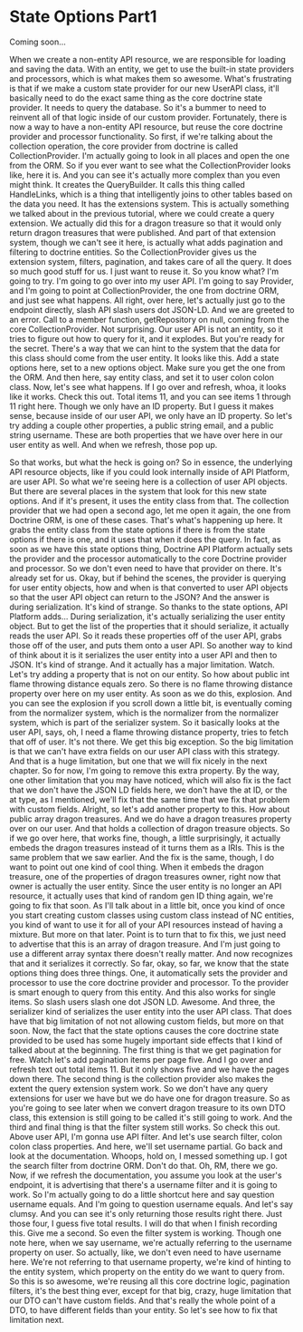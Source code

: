 # State Options Part1

Coming soon...

When we create a non-entity API resource, we are responsible for loading and saving
the data. With an entity, we get to use the built-in state providers and processors,
which is what makes them so awesome. What's frustrating is that if we make a custom
state provider for our new UserAPI class, it'll basically need to do the exact same
thing as the core doctrine state provider. It needs to query the database. So it's a
bummer to need to reinvent all of that logic inside of our custom provider.
Fortunately, there is now a way to have a non-entity API resource, but reuse the core
doctrine provider and processor functionality. So first, if we're talking about the
collection operation, the core provider from doctrine is called CollectionProvider.
I'm actually going to look in all places and open the one from the ORM. So if you
ever want to see what the CollectionProvider looks like, here it is. And you can see
it's actually more complex than you even might think. It creates the QueryBuilder. It
calls this thing called HandleLinks, which is a thing that intelligently joins to
other tables based on the data you need. It has the extensions system. This is
actually something we talked about in the previous tutorial, where we could create a
query extension. We actually did this for a dragon treasure so that it would only
return dragon treasures that were published. And part of that extension system,
though we can't see it here, is actually what adds pagination and filtering to
doctrine entities. So the CollectionProvider gives us the extension system, filters,
pagination, and takes care of all the query. It does so much good stuff for us. I
just want to reuse it. So you know what? I'm going to try. I'm going to go over into
my user API. I'm going to say Provider, and I'm going to point at CollectionProvider,
the one from doctrine ORM, and just see what happens. All right, over here, let's
actually just go to the endpoint directly, slash API slash users dot JSON-LD. And we
are greeted to an error. Call to a member function, getRepository on null, coming
from the core CollectionProvider. Not surprising. Our user API is not an entity, so
it tries to figure out how to query for it, and it explodes. But you're ready for the
secret. There's a way that we can hint to the system that the data for this class
should come from the user entity. It looks like this. Add a state options here, set
to a new options object. Make sure you get the one from the ORM. And then here, say
entity class, and set it to user colon colon class. Now, let's see what happens. If I
go over and refresh, whoa, it looks like it works. Check this out. Total items 11,
and you can see items 1 through 11 right here. Though we only have an ID property.
But I guess it makes sense, because inside of our user API, we only have an ID
property. So let's try adding a couple other properties, a public string email, and a
public string username. These are both properties that we have over here in our user
entity as well. And when we refresh, those pop up.

So that works, but what the heck is going on? So in essence, the underlying API resource objects, like if you could look internally inside of API Platform, are user API. So what we're seeing here is a collection of user API objects. But there are several places in the system that look for this new state options. And if it's present, it uses the entity class from that. The collection provider that we had open a second ago, let me open it again, the one from Doctrine ORM, is one of these cases. That's what's happening up here. It grabs the entity class from the state options if there is from the state options if there is one, and it uses that when it does the query. In fact, as soon as we have this state options thing, Doctrine API Platform actually sets the provider and the processor automatically to the core Doctrine provider and processor. So we don't even need to have that provider on there. It's already set for us. Okay, but if behind the scenes, the provider is querying for user entity objects, how and when is that converted to user API objects so that the user API object can return to the JSON? And the answer is during serialization. It's kind of strange. So thanks to the state options, API Platform adds... During serialization, it's actually serializing the user entity object. But to get the list of the properties that it should serialize, it actually reads the user API. So it reads these properties off of the user API, grabs those off of the user, and puts them onto a user API. So another way to kind of think about it is it serializes the user entity into a user API and then to JSON. It's kind of strange. And it actually has a major limitation. Watch. Let's try adding a property that is not on our entity. So how about public int flame throwing distance equals zero. So there is no flame throwing distance property over here on my user entity. As soon as we do this, explosion. And you can see the explosion if you scroll down a little bit, is eventually coming from the normalizer system, which is the normalizer from the normalizer system, which is part of the serializer system. So it basically looks at the user API, says, oh, I need a flame throwing distance property, tries to fetch that off of user. It's not there. We get this big exception. So the big limitation is that we can't have extra fields on our user API class with this strategy. And that is a huge limitation, but one that we will fix nicely in the next chapter. So for now, I'm going to remove this extra property. By the way, one other limitation that you may have noticed, which will also fix is the fact that we don't have the JSON LD fields here, we don't have the at ID, or the at type, as I mentioned, we'll fix that the same time that we fix that problem with custom fields. Alright, so let's add another property to this. How about public array dragon treasures. And we do have a dragon treasures property over on our user. And that holds a collection of dragon treasure objects. So if we go over here, that works fine, though, a little surprisingly, it actually embeds the dragon treasures instead of it turns them as a IRIs. This is the same problem that we saw earlier. And the fix is the same, though, I do want to point out one kind of cool thing. When it embeds the dragon treasure, one of the properties of dragon treasures owner, right now that owner is actually the user entity. Since the user entity is no longer an API resource, it actually uses that kind of random gen ID thing again, we're going to fix that soon. As I'll talk about in a little bit, once you kind of once you start creating custom classes using custom class instead of NC entities, you kind of want to use it for all of your API resources instead of having a mixture. But more on that later. Point is to turn that to fix this, we just need to advertise that this is an array of dragon treasure. And I'm just going to use a different array syntax there doesn't really matter. And now recognizes that and it serializes it correctly. So far, okay, so far, we know that the state options thing does three things. One, it automatically sets the provider and processor to use the core doctrine provider and processor. To the provider is smart enough to query from this entity. And this also works for single items. So slash users slash one dot JSON LD. Awesome. And three, the serializer kind of serializes the user entity into the user API class. That does have that big limitation of not not allowing custom fields, but more on that soon. Now, the fact that the state options causes the core doctrine state provided to be used has some hugely important side effects that I kind of talked about at the beginning. The first thing is that we get pagination for free. Watch let's add pagination items per page five. And I go over and refresh text out total items 11. But it only shows five and we have the pages down there. The second thing is the collection provider also makes the extent the query extension system work. So we don't have any query extensions for user we have but we do have one for dragon treasure. So as you're going to see later when we convert dragon treasure to its own DTO class, this extension is still going to be called it's still going to work. And the third and final thing is that the filter system still works. So check this out. Above user API, I'm gonna use API filter. And let's use search filter, colon colon class properties. And here, we'll set username partial. Go back and look at the documentation. Whoops, hold on, I messed something up. I got the search filter from doctrine ORM. Don't do that. Oh, RM, there we go. Now, if we refresh the documentation, you assume you look at the user's endpoint, it is advertising that there's a username filter and it is going to work. So I'm actually going to do a little shortcut here and say question username equals. And I'm going to question username equals. And let's say clumsy. And you can see it's only returning those results right there. Just those four, I guess five total results. I will do that when I finish recording this. Give me a second. So even the filter system is working. Though one note here, when we say username, we're actually referring to the username property on user. So actually, like, we don't even need to have username here. We're not referring to that username property, we're kind of hinting to the entity system, which property on the entity do we want to query from. So this is so awesome, we're reusing all this core doctrine logic, pagination filters, it's the best thing ever, except for that big, crazy, huge limitation that our DTO can't have custom fields. And that's really the whole point of a DTO, to have different fields than your entity. So let's see how to fix that limitation next.
